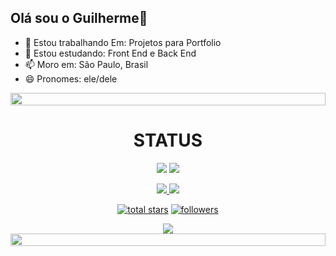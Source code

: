 ## Olá sou o Guilherme👋

- 🔭 Estou trabalhando Em: Projetos para Portfolio
- 🌱 Estou estudando: Front End e Back End
- 📫 Moro em: São Paulo, Brasil
- 😄 Pronomes: ele/dele


<!--📏LINE-->
<img src="https://i.imgur.com/dBaSKWF.gif" height="20" width="100%">

<!--📊💬STATTITLE / 🌐WEBSITE: https://textanim.com/ -->
<h1 align="center">STATUS</h1>

<!--📊STATSGRAPH / 🌐WEBSITE: https://github.com/anuraghazra/github-readme-stats -->
<p align="center">
<img src="https://github-readme-stats-trinibs-projects.vercel.app/api?username=oGiOliveira&show_icons=true&theme=tokyonight&border_color=8892D4">

<!--📊STREAKSTATSGRAPH / 🌐WEBSITE: https://github.com/denvercoder1/github-readme-streak-stats -->
<img src="https://github-readme-streak-stats-trinibs-projects.vercel.app/?user=oGiOliveira&theme=tokyonight&border=8892D4">

<!--📙LANGUAGES / 🌐WEBSITE: https://github.com/anuraghazra/github-readme-stats -->
<p align="center">
<a href="https://github.com/oGiOliveira/AutomotiveCars"><img src="https://github-readme-stats-trinibs-projects.vercel.app/api/top-langs?username=oGiOliveira&theme=tokyonight&layout=compact&border_color=8892D4&langs_count=6">

<!--✨REPO / 🌐WEBSITE: https://github.com/anuraghazra/github-readme-stats -->
<img src="https://github-readme-stats-trinibs-projects.vercel.app/api/pin/?username=oGiOliveira&repo=AutomotiveCars&theme=tokyonight&border_color=8892D4">

<!--
  🏆TROPHY / 🌐WEBSITE: https://github.com/ryo-ma/github-profile-trophy 
  <div align="center">
  <img src="https://github-profile-trophy-trinibs-projects.vercel.app/?username=oGiOliveira&theme=matrix&no-bg=true&no-frame=true&row=1&column=4&title=MultiLanguage,Commits,Followers,PullRequest">
   </div>

   
<div align="center">
<img src="https://github-profile-trophy-trinibs-projects.vercel.app/?username=oGiOliveira&theme=matrix&no-bg=true&no-frame=true&row=1&column=4&title=Repositories,Issues,Organizations,Stars">
 </div>
 -->

<!--📛BADGES / 🌐WEBSITE: https://github.com/DenverCoder1/custom-icon-badges && https://github.com/idealclover/GitHub-Star-Counter -->
<p align="center">
  <a href="https://github.com/oGiOliveira?tab=stars&sort=stargazers">
    <img alt="total stars" title="Total stars on GitHub" src="https://custom-icon-badges.demolab.com/badge/dynamic/json?logo=star&color=D1A6FF&labelColor=444952&label=Stars&style=for-the-badge&query=%24.stars&url=https://api.github-star-counter.workers.dev/user/oGiOliveira"/></a>
<a href="https://github.com/oGiOliveira?tab=followers">
    <img alt="followers" title="Follow me on Github" src="https://custom-icon-badges.herokuapp.com/github/followers/oGiOliveira?color=6873D6&labelColor=444952&style=for-the-badge&logo=person-add&label=Followers&logoColor=white"/></a>

<!--👀VIEWS / 🌐WEBSITE: https://github.com/antonkomarev/github-profile-views-counter -->
<p align="center">
<img src="https://komarev.com/ghpvc/?username=oGiOliveira&color=2A3780&style=for-the-badge">

<!--
🐍💬SNAKETITLE / 🌐WEBSITE: https://textanim.com/ 
<p align="center">
<h2 align="center">CONTRIBUIÇÃO EM GRADE</h2>

🐍📈SNAKEGRAPH / 🌐WEBSITE: https://github.com/Platane/snk & https://github.com/ironmaniiith/Github-profile-name-writer
<img src="https://raw.githubusercontent.com/Platane/snk/output/github-contribution-grid-snake-dark.svg" width="100%">
</details>
-->

<!--📏LINE-->
<img src="https://i.imgur.com/dBaSKWF.gif" height="20" width="100%">

